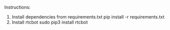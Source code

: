 Instructions:

1. Install dependencies from requirements.txt
pip install -r requirements.txt
2. Install rtcbot
sudo pip3 install rtcbot
